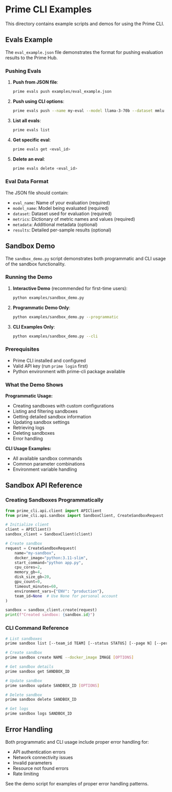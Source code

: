 # Prime CLI Examples

This directory contains example scripts and demos for using the Prime CLI.

## Evals Example

The `eval_example.json` file demonstrates the format for pushing evaluation results to the Prime Hub.

### Pushing Evals

1. **Push from JSON file**:
   ```bash
   prime evals push examples/eval_example.json
   ```

2. **Push using CLI options**:
   ```bash
   prime evals push --name my-eval --model llama-3-70b --dataset mmlu --metrics '{"accuracy": 0.85}'
   ```

3. **List all evals**:
   ```bash
   prime evals list
   ```

4. **Get specific eval**:
   ```bash
   prime evals get <eval_id>
   ```

5. **Delete an eval**:
   ```bash
   prime evals delete <eval_id>
   ```

### Eval Data Format

The JSON file should contain:
- `eval_name`: Name of your evaluation (required)
- `model_name`: Model being evaluated (required)
- `dataset`: Dataset used for evaluation (required)
- `metrics`: Dictionary of metric names and values (required)
- `metadata`: Additional metadata (optional)
- `results`: Detailed per-sample results (optional)

## Sandbox Demo

The `sandbox_demo.py` script demonstrates both programmatic and CLI usage of the sandbox functionality.

### Running the Demo

1. **Interactive Demo** (recommended for first-time users):

   ```bash
   python examples/sandbox_demo.py
   ```

2. **Programmatic Demo Only**:

   ```bash
   python examples/sandbox_demo.py --programmatic
   ```

3. **CLI Examples Only**:
   ```bash
   python examples/sandbox_demo.py --cli
   ```

### Prerequisites

- Prime CLI installed and configured
- Valid API key (run `prime login` first)
- Python environment with prime-cli package available

### What the Demo Shows

**Programmatic Usage:**

- Creating sandboxes with custom configurations
- Listing and filtering sandboxes
- Getting detailed sandbox information
- Updating sandbox settings
- Retrieving logs
- Deleting sandboxes
- Error handling

**CLI Usage Examples:**

- All available sandbox commands
- Common parameter combinations
- Environment variable handling

## Sandbox API Reference

### Creating Sandboxes Programmatically

```python
from prime_cli.api.client import APIClient
from prime_cli.api.sandbox import SandboxClient, CreateSandboxRequest

# Initialize client
client = APIClient()
sandbox_client = SandboxClient(client)

# Create sandbox
request = CreateSandboxRequest(
    name="my-sandbox",
    docker_image="python:3.11-slim",
    start_command="python app.py",
    cpu_cores=2,
    memory_gb=4,
    disk_size_gb=20,
    gpu_count=0,
    timeout_minutes=60,
    environment_vars={"ENV": "production"},
    team_id=None  # Use None for personal account
)

sandbox = sandbox_client.create(request)
print(f"Created sandbox: {sandbox.id}")
```

### CLI Command Reference

```bash
# List sandboxes
prime sandbox list [--team_id TEAM] [--status STATUS] [--page N] [--per_page N]

# Create sandbox
prime sandbox create NAME --docker_image IMAGE [OPTIONS]

# Get sandbox details
prime sandbox get SANDBOX_ID

# Update sandbox
prime sandbox update SANDBOX_ID [OPTIONS]

# Delete sandbox
prime sandbox delete SANDBOX_ID

# Get logs
prime sandbox logs SANDBOX_ID
```

## Error Handling

Both programmatic and CLI usage include proper error handling for:

- API authentication errors
- Network connectivity issues
- Invalid parameters
- Resource not found errors
- Rate limiting

See the demo script for examples of proper error handling patterns.
